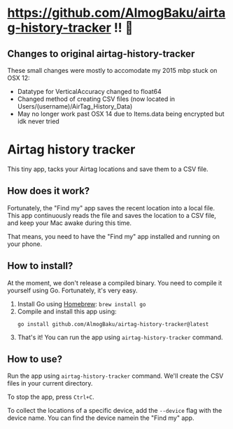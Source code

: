 # https://github.com/AlmogBaku/airtag-history-tracker !! 🫡
## Changes to original airtag-history-tracker

These small changes were mostly to accomodate my 2015 mbp stuck on OSX 12:
- Datatype for VerticalAccuracy changed to float64
- Changed method of creating CSV files (now located in Users/(username)/AirTag_History_Data) 
- May no longer work past OSX 14 due to Items.data being encrypted but idk never tried 


# Airtag history tracker

This tiny app, tacks your Airtag locations and save them to a CSV file.

## How does it work?

Fortunately, the "Find my" app saves the recent location into a local file. This app continuously reads the file and
saves the location to a CSV file, and keep your Mac awake during this time.

That means, you need to have the "Find my" app installed and running on your phone.

## How to install?

At the moment, we don't release a compiled binary. You need to compile it yourself using Go.
Fortunately, it's very easy.

1. Install Go using [Homebrew](https://brew.sh/): `brew install go`
2. Compile and install this app using:
    ```console
   go install github.com/AlmogBaku/airtag-history-tracker@latest
    ``` 
3. That's it! You can run the app using `airtag-history-tracker` command.

## How to use?

Run the app using `airtag-history-tracker` command. We'll create the CSV files in your current directory.

To stop the app, press `Ctrl+C`.

To collect the locations of a specific device, add the `--device` flag with the device name. You can find the device
namein the "Find my" app.

